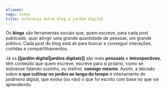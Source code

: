 ```yaml
---
aliases: 
tags: notes
title: diferença entre blog e jardim digital
---
```


Os **blogs** são ferramentas sociais que, quem escreve, para cada post publicado, quer atingir uma grande quantidade de pessoas, um grande público. Cada post do blog está ali para buscar e conseguir interações, curtidas e compartilhamentos.

Já os **[[jardim digital|jardins digitais]]** são mais **pessoais** e **introspectivos**, têm conteúdo que quem escreve, escreve para si próprio, como se estivesse falando sozinho, ou melhor, **consigo mesmo**. Assim, a decisão sobre **o que cultivar no jardim ao longo do tempo** é inteiramente do _jardineiro_ digital, que evolui (ou não) o que foi escrito com base no que vai aprendendo.